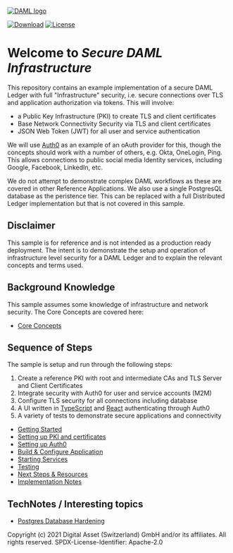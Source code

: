 [![DAML logo](https://daml.com/wp-content/uploads/2020/03/logo.png)](https://www.daml.com)

[![Download](https://img.shields.io/github/release/digital-asset/daml.svg?label=Download)](https://docs.daml.com/getting-started/installation.html)
[![License](https://img.shields.io/badge/License-Apache%202.0-blue.svg)](https://github.com/digital-asset/daml/blob/master/LICENSE)

# Welcome to _Secure DAML Infrastructure_

This repository contains an example implementation of a secure DAML Ledger with full "Infrastructure" security, 
i.e. secure connections over TLS and application authorization via tokens. This will involve:
 
- a Public Key Infrastructure (PKI) to create TLS and client certificates
- Base Network Connectivity Security via TLS and client certificates
- JSON Web Token (JWT) for all user and service authentication 

We will use [Auth0](https://www.auth0.com) as an example of an oAuth provider for this, 
though the concepts should work with a number of others, e.g. Okta, OneLogin, Ping. This allows connections
to public social media Identity services, including Google, Facebook, LinkedIn, etc. 

We do not attempt to demonstrate complex DAML workflows as these are covered in other Reference Applications. We also use a single PostgresQL 
database as the peristence tier. This can be replaced with a full Distributed Ledger implementation but that is not covered
in this sample. 

## Disclaimer

This sample is for reference and is not intended as a production ready deployment. The intent is to demonstrate the setup and operation of infrastructure level security for a
DAML Ledger and to explain the relevant concepts and terms used.  

## Background Knowledge

This sample assumes some knowledge of infrastructure and network security. The Core Concepts are covered here:

- [Core Concepts](./CoreConcepts.md)

## Sequence of Steps

The sample is setup and run through the following steps:

1. Create a reference PKI with root and intermediate CAs and TLS Server and Client Certificates
2. Integrate security with Auth0 for user and service accounts (M2M)
3. Configure TLS security for all connections including database
4. A UI written in [TypeScript](https://www.typescriptlang.org/) and [React](https://reactjs.org/) authenticating through Auth0
5. A variety of tests to demonstrate secure applications and connectivity

- [Getting Started](./GettingStarted.md)
- [Setting up PKI and certificates](./PKISetup.md)
- [Setting up Auth0](./Auth0Setup.md)
- [Build & Configure Application](./BuildSteps.md)
- [Starting Services](./StartingServices.md)
- [Testing](./Testing.md)
- [Next Steps & Resources](./NextSteps.md)
- [Implementation Notes](./ImplementationNotes.md)

## TechNotes / Interesting topics

- [Postgres Database Hardening](./technote-postgresql.md)

Copyright (c) 2021 Digital Asset (Switzerland) GmbH and/or its affiliates. All rights reserved.
SPDX-License-Identifier: Apache-2.0


